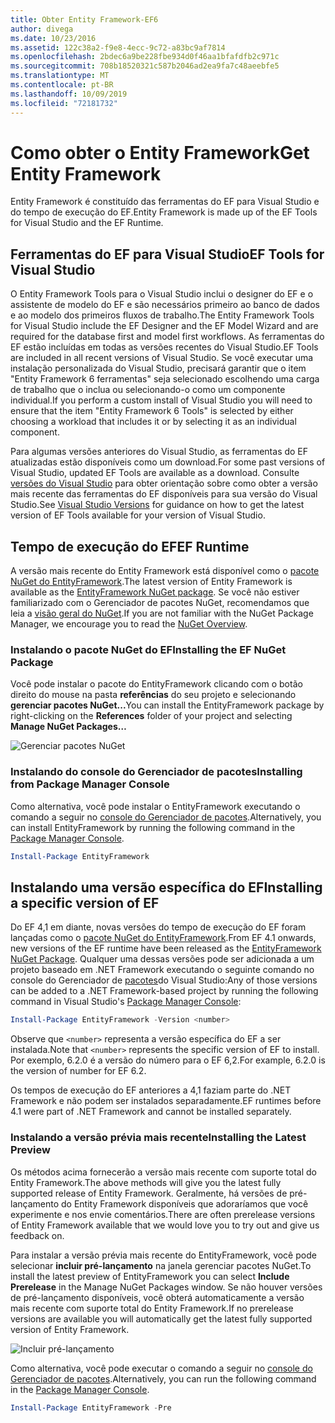 ```yaml
---
title: Obter Entity Framework-EF6
author: divega
ms.date: 10/23/2016
ms.assetid: 122c38a2-f9e8-4ecc-9c72-a83bc9af7814
ms.openlocfilehash: 2bdec6a9be228fbe934d0f46aa1bfafdfb2c971c
ms.sourcegitcommit: 708b18520321c587b2046ad2ea9fa7c48aeebfe5
ms.translationtype: MT
ms.contentlocale: pt-BR
ms.lasthandoff: 10/09/2019
ms.locfileid: "72181732"
---
```

# <a name="get-entity-framework"></a><span data-ttu-id="4b4da-102">Como obter o Entity Framework</span><span class="sxs-lookup"><span data-stu-id="4b4da-102">Get Entity Framework</span></span>
<span data-ttu-id="4b4da-103">Entity Framework é constituído das ferramentas do EF para Visual Studio e do tempo de execução do EF.</span><span class="sxs-lookup"><span data-stu-id="4b4da-103">Entity Framework is made up of the EF Tools for Visual Studio and the EF Runtime.</span></span>

## <a name="ef-tools-for-visual-studio"></a><span data-ttu-id="4b4da-104">Ferramentas do EF para Visual Studio</span><span class="sxs-lookup"><span data-stu-id="4b4da-104">EF Tools for Visual Studio</span></span>

<span data-ttu-id="4b4da-105">O Entity Framework Tools para o Visual Studio inclui o designer do EF e o assistente de modelo do EF e são necessários primeiro ao banco de dados e ao modelo dos primeiros fluxos de trabalho.</span><span class="sxs-lookup"><span data-stu-id="4b4da-105">The Entity Framework Tools for Visual Studio include the EF Designer and the EF Model Wizard and are required for the database first and model first workflows.</span></span> <span data-ttu-id="4b4da-106">As ferramentas do EF estão incluídas em todas as versões recentes do Visual Studio.</span><span class="sxs-lookup"><span data-stu-id="4b4da-106">EF Tools are included in all recent versions of Visual Studio.</span></span> <span data-ttu-id="4b4da-107">Se você executar uma instalação personalizada do Visual Studio, precisará garantir que o item "Entity Framework 6 ferramentas" seja selecionado escolhendo uma carga de trabalho que o inclua ou selecionando-o como um componente individual.</span><span class="sxs-lookup"><span data-stu-id="4b4da-107">If you perform a custom install of Visual Studio you will need to ensure that the item "Entity Framework 6 Tools" is selected by either choosing a workload that includes it or by selecting it as an individual component.</span></span>

<span data-ttu-id="4b4da-108">Para algumas versões anteriores do Visual Studio, as ferramentas do EF atualizadas estão disponíveis como um download.</span><span class="sxs-lookup"><span data-stu-id="4b4da-108">For some past versions of Visual Studio, updated EF Tools are available as a download.</span></span> <span data-ttu-id="4b4da-109">Consulte [versões do Visual Studio](~/ef6/what-is-new/visual-studio.md) para obter orientação sobre como obter a versão mais recente das ferramentas do EF disponíveis para sua versão do Visual Studio.</span><span class="sxs-lookup"><span data-stu-id="4b4da-109">See [Visual Studio Versions](~/ef6/what-is-new/visual-studio.md) for guidance on how to get the latest version of EF Tools available for your version of Visual Studio.</span></span>

## <a name="ef-runtime"></a><span data-ttu-id="4b4da-110">Tempo de execução do EF</span><span class="sxs-lookup"><span data-stu-id="4b4da-110">EF Runtime</span></span>

<span data-ttu-id="4b4da-111">A versão mais recente do Entity Framework está disponível como o [pacote NuGet do EntityFramework](https://nuget.org/packages/EntityFramework/).</span><span class="sxs-lookup"><span data-stu-id="4b4da-111">The latest version of Entity Framework is available as the [EntityFramework NuGet package](https://nuget.org/packages/EntityFramework/).</span></span> <span data-ttu-id="4b4da-112">Se você não estiver familiarizado com o Gerenciador de pacotes NuGet, recomendamos que leia a [visão geral do NuGet](https://docs.microsoft.com/nuget/consume-packages/overview-and-workflow).</span><span class="sxs-lookup"><span data-stu-id="4b4da-112">If you are not familiar with the NuGet Package Manager, we encourage you to read the [NuGet Overview](https://docs.microsoft.com/nuget/consume-packages/overview-and-workflow).</span></span>

### <a name="installing-the-ef-nuget-package"></a><span data-ttu-id="4b4da-113">Instalando o pacote NuGet do EF</span><span class="sxs-lookup"><span data-stu-id="4b4da-113">Installing the EF NuGet Package</span></span>

<span data-ttu-id="4b4da-114">Você pode instalar o pacote do EntityFramework clicando com o botão direito do mouse na pasta **referências** do seu projeto e selecionando **gerenciar pacotes NuGet...**</span><span class="sxs-lookup"><span data-stu-id="4b4da-114">You can install the EntityFramework package by right-clicking on the **References** folder of your project and selecting **Manage NuGet Packages…**</span></span>

![Gerenciar pacotes NuGet](~/ef6/media/managenugetpackages.png)

### <a name="installing-from-package-manager-console"></a><span data-ttu-id="4b4da-116">Instalando do console do Gerenciador de pacotes</span><span class="sxs-lookup"><span data-stu-id="4b4da-116">Installing from Package Manager Console</span></span>

<span data-ttu-id="4b4da-117">Como alternativa, você pode instalar o EntityFramework executando o comando a seguir no [console do Gerenciador de pacotes](https://docs.nuget.org/docs/start-here/using-the-package-manager-console).</span><span class="sxs-lookup"><span data-stu-id="4b4da-117">Alternatively, you can install EntityFramework by running the following command in the [Package Manager Console](https://docs.nuget.org/docs/start-here/using-the-package-manager-console).</span></span>

``` powershell
Install-Package EntityFramework
```

## <a name="installing-a-specific-version-of-ef"></a><span data-ttu-id="4b4da-118">Instalando uma versão específica do EF</span><span class="sxs-lookup"><span data-stu-id="4b4da-118">Installing a specific version of EF</span></span>

<span data-ttu-id="4b4da-119">Do EF 4,1 em diante, novas versões do tempo de execução do EF foram lançadas como o [pacote NuGet do EntityFramework](https://www.nuget.org/packages/EntityFramework/).</span><span class="sxs-lookup"><span data-stu-id="4b4da-119">From EF 4.1 onwards, new versions of the EF runtime have been released as the [EntityFramework NuGet Package](https://www.nuget.org/packages/EntityFramework/).</span></span> <span data-ttu-id="4b4da-120">Qualquer uma dessas versões pode ser adicionada a um projeto baseado em .NET Framework executando o seguinte comando no console do Gerenciador de [pacotes](https://docs.nuget.org/docs/start-here/using-the-package-manager-console)do Visual Studio:</span><span class="sxs-lookup"><span data-stu-id="4b4da-120">Any of those versions can be added to a .NET Framework-based project by running the following command in Visual Studio's [Package Manager Console](https://docs.nuget.org/docs/start-here/using-the-package-manager-console):</span></span>

``` powershell
Install-Package EntityFramework -Version <number>
```

<span data-ttu-id="4b4da-121">Observe que `<number>` representa a versão específica do EF a ser instalada.</span><span class="sxs-lookup"><span data-stu-id="4b4da-121">Note that `<number>` represents the specific version of EF to install.</span></span> <span data-ttu-id="4b4da-122">Por exemplo, 6.2.0 é a versão do número para o EF 6,2.</span><span class="sxs-lookup"><span data-stu-id="4b4da-122">For example, 6.2.0 is the version of number for EF 6.2.</span></span>   

<span data-ttu-id="4b4da-123">Os tempos de execução do EF anteriores a 4,1 faziam parte do .NET Framework e não podem ser instalados separadamente.</span><span class="sxs-lookup"><span data-stu-id="4b4da-123">EF runtimes before 4.1 were part of .NET Framework and cannot be installed separately.</span></span>

### <a name="installing-the-latest-preview"></a><span data-ttu-id="4b4da-124">Instalando a versão prévia mais recente</span><span class="sxs-lookup"><span data-stu-id="4b4da-124">Installing the Latest Preview</span></span>

<span data-ttu-id="4b4da-125">Os métodos acima fornecerão a versão mais recente com suporte total do Entity Framework.</span><span class="sxs-lookup"><span data-stu-id="4b4da-125">The above methods will give you the latest fully supported release of Entity Framework.</span></span> <span data-ttu-id="4b4da-126">Geralmente, há versões de pré-lançamento do Entity Framework disponíveis que adoraríamos que você experimente e nos envie comentários.</span><span class="sxs-lookup"><span data-stu-id="4b4da-126">There are often prerelease versions of Entity Framework available that we would love you to try out and give us feedback on.</span></span>

<span data-ttu-id="4b4da-127">Para instalar a versão prévia mais recente do EntityFramework, você pode selecionar **incluir pré-lançamento** na janela gerenciar pacotes NuGet.</span><span class="sxs-lookup"><span data-stu-id="4b4da-127">To install the latest preview of EntityFramework you can select **Include Prerelease** in the Manage NuGet Packages window.</span></span> <span data-ttu-id="4b4da-128">Se não houver versões de pré-lançamento disponíveis, você obterá automaticamente a versão mais recente com suporte total do Entity Framework.</span><span class="sxs-lookup"><span data-stu-id="4b4da-128">If no prerelease versions are available you will automatically get the latest fully supported version of Entity Framework.</span></span>

![Incluir pré-lançamento](~/ef6/media/includeprerelease.png)

<span data-ttu-id="4b4da-130">Como alternativa, você pode executar o comando a seguir no [console do Gerenciador de pacotes](https://docs.nuget.org/docs/start-here/using-the-package-manager-console).</span><span class="sxs-lookup"><span data-stu-id="4b4da-130">Alternatively, you can run the following command in the [Package Manager Console](https://docs.nuget.org/docs/start-here/using-the-package-manager-console).</span></span>

``` powershell
Install-Package EntityFramework -Pre
```
